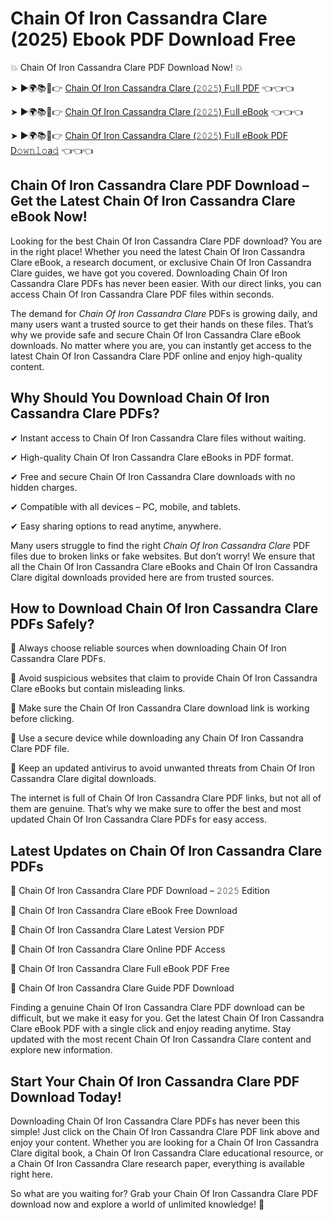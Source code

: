 # Chain Of Iron Cassandra Clare (2025) Ebook PDF Download Free

💥 Chain Of Iron Cassandra Clare PDF Download Now! 💥

➤ ►🌍📚📱👉 [Chain Of Iron Cassandra Clare (𝟸𝟶𝟸𝟻) F𝚞ll PDF](https://getpdf.xyz/chain-of-iron-cassandra-clare) 👈👈👈


➤ ►🌍📚📱👉 [Chain Of Iron Cassandra Clare (𝟸𝟶𝟸𝟻) F𝚞ll eBook](https://getpdf.xyz/chain-of-iron-cassandra-clare) 👈👈👈


➤ ►🌍📚📱👉 [Chain Of Iron Cassandra Clare (𝟸𝟶𝟸𝟻) F𝚞ll eBook PDF D𝚘𝚠𝚗𝚕𝚘a𝚍](https://getpdf.xyz/chain-of-iron-cassandra-clare) 👈👈👈


## Chain Of Iron Cassandra Clare PDF Download – Get the Latest Chain Of Iron Cassandra Clare eBook Now!

Looking for the best Chain Of Iron Cassandra Clare PDF download? You are in the right place! Whether you need the latest Chain Of Iron Cassandra Clare eBook, a research document, or exclusive Chain Of Iron Cassandra Clare guides, we have got you covered. Downloading Chain Of Iron Cassandra Clare PDFs has never been easier. With our direct links, you can access Chain Of Iron Cassandra Clare PDF files within seconds.

The demand for *Chain Of Iron Cassandra Clare* PDFs is growing daily, and many users want a trusted source to get their hands on these files. That’s why we provide safe and secure Chain Of Iron Cassandra Clare eBook downloads. No matter where you are, you can instantly get access to the latest Chain Of Iron Cassandra Clare PDF online and enjoy high-quality content.

## Why Should You Download Chain Of Iron Cassandra Clare PDFs?

✔ Instant access to Chain Of Iron Cassandra Clare files without waiting.

✔ High-quality Chain Of Iron Cassandra Clare eBooks in PDF format.

✔ Free and secure Chain Of Iron Cassandra Clare downloads with no hidden charges.

✔ Compatible with all devices – PC, mobile, and tablets.

✔ Easy sharing options to read anytime, anywhere.

Many users struggle to find the right *Chain Of Iron Cassandra Clare* PDF files due to broken links or fake websites. But don’t worry! We ensure that all the Chain Of Iron Cassandra Clare eBooks and Chain Of Iron Cassandra Clare digital downloads provided here are from trusted sources.

## How to Download Chain Of Iron Cassandra Clare PDFs Safely?

📌 Always choose reliable sources when downloading Chain Of Iron Cassandra Clare PDFs.

📌 Avoid suspicious websites that claim to provide Chain Of Iron Cassandra Clare eBooks but contain misleading links.

📌 Make sure the Chain Of Iron Cassandra Clare download link is working before clicking.

📌 Use a secure device while downloading any Chain Of Iron Cassandra Clare PDF file.

📌 Keep an updated antivirus to avoid unwanted threats from Chain Of Iron Cassandra Clare digital downloads.

The internet is full of Chain Of Iron Cassandra Clare PDF links, but not all of them are genuine. That’s why we make sure to offer the best and most updated Chain Of Iron Cassandra Clare PDFs for easy access.

## Latest Updates on Chain Of Iron Cassandra Clare PDFs

🔹 Chain Of Iron Cassandra Clare PDF Download – 𝟸𝟶𝟸𝟻 Edition

🔹 Chain Of Iron Cassandra Clare eBook Free Download

🔹 Chain Of Iron Cassandra Clare Latest Version PDF

🔹 Chain Of Iron Cassandra Clare Online PDF Access

🔹 Chain Of Iron Cassandra Clare Full eBook PDF Free

🔹 Chain Of Iron Cassandra Clare Guide PDF Download

Finding a genuine Chain Of Iron Cassandra Clare PDF download can be difficult, but we make it easy for you. Get the latest Chain Of Iron Cassandra Clare eBook PDF with a single click and enjoy reading anytime. Stay updated with the most recent Chain Of Iron Cassandra Clare content and explore new information.

## Start Your Chain Of Iron Cassandra Clare PDF Download Today!

Downloading Chain Of Iron Cassandra Clare PDFs has never been this simple! Just click on the Chain Of Iron Cassandra Clare PDF link above and enjoy your content. Whether you are looking for a Chain Of Iron Cassandra Clare digital book, a Chain Of Iron Cassandra Clare educational resource, or a Chain Of Iron Cassandra Clare research paper, everything is available right here.

So what are you waiting for? Grab your Chain Of Iron Cassandra Clare PDF download now and explore a world of unlimited knowledge! 🚀